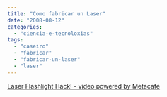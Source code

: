 ```yaml
---
title: "Como fabricar un Laser"
date: "2008-08-12"
categories: 
  - "ciencia-e-tecnoloxias"
tags: 
  - "caseiro"
  - "fabricar"
  - "fabricar-un-laser"
  - "laser"
---
```


 [Laser Flashlight Hack! - video powered by Metacafe](http://www.metacafe.com/watch/756433/laser_flashlight_hack/)
